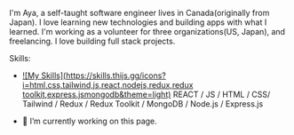 I'm Aya, a self-taught software engineer lives in Canada(originally from Japan). 
I love learning new technologies and building apps with what I learned. 
I'm working as a volunteer for three organizations(US, Japan), and freelancing. 
I love building full stack projects.


Skills:
* [![My Skills](https://skills.thijs.gg/icons?i=html,css,tailwind,js,react,nodejs,redux,redux toolkit,express.jsmongodb&theme=light)](https://skills.thijs.gg)
REACT / JS / HTML / CSS/ Tailwind / Redux / Redux Toolkit / MongoDB / Node.js / Express.js 

- 🔭 I’m currently working on this page. 





